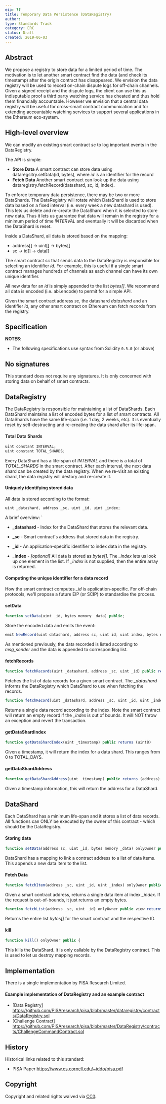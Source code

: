 ```yaml
---
eip: ??
title: Temporary Data Persistence (DataRegistry)
author:
type: Standards Track
category: ERC
status: Draft
created: 2019-06-03
---
```


## Abstract

We propose a registry to store data for a limited period of time. The motivation is to let another smart contract find the data (and check its timestamp) after the origin contract has disappeared. 
We envision the data registry will be used to record on-chain dispute logs for off-chain channels. 
Given a signed receipt and the dispute logs, the client can use this as indisputable proof a third party watching service has cheated and thus hold them financially accountable. 
However we envision that a central data registry will be useful for cross-smart contract communication and for extending accountable watching services to support several applications in the Ethereum eco-system.

## High-level overview

We can modify an existing smart contract *sc* to log important events in the DataRegistry. 

The API is simple:
 * **Store Data** A smart contract can store data using dataregsitry.setData(id, bytes), where *id* is an identifier for the record
 * **Fetch Data** Another smart contract can look up the data using dataregistry.fetchRecord(datashard, sc, id, index). 
 
To enforce temporary data persistence, there may be two or more DataShards. The DataRegistry will rotate which DataShard is used to store data based on a fixed interval (i.e. every week a new datashard is used). This lets us delete and re-create the DataShard when it is selected to store new data. Thus it lets us guarantee that data will remain in the registry for a minimum period of time *INTERVAL* and eventually it will be discarded when the DataShard is reset. 

Inside a DataShard, all data is stored based on the mapping: 
 
 * address[] -> uint[] -> bytes[]
 * sc -> id[] -> data[]

The smart contract *sc* that sends data to the DataRegistry is responsible for selecting an identifier *id*. For example, this is useful if a single smart contract manages hundreds of channels as each channel can have its own unique identifier. 

All new data for an *id* is simply appended to the list *bytes[]*. We recommend all data is encoded (i.e. abi.encode) to permit for a simple API. 

Given the smart contract address *sc*, the datashard *datashard* and an identifier *id*, any other smart contract on Ethereum can fetch records from the registry.
 

## Specification

**NOTES**:
 - The following specifications use syntax from Solidity `0.5.0` (or above)


## No signatures
This standard does not require any signatures. It is only concerned with storing data on behalf of smart contracts.

## DataRegistry

The DataRegistry is responsible for maintaining a list of DataShards. Each DataShard maintains a list of encoded bytes for a list of smart contracts. All DataShards have the same life-span (i.e. 1 day, 2 weeks, etc). It is eventually reset by self-destructing and re-creating the data shard after its life-span. 

#### Total Data Shards 

``` js
uint constant INTERVAL;
uint constant TOTAL_SHARDS;
```

Every DataShard has a life-span of *INTERVAL* and there is a total of *TOTAL_SHARDS* in the smart contract. After each interval, the next data shard can be created by the data registry. When we re-visit an existing shard, the data registry will destory and re-create it. 

#### Uniquely identifying stored data 

All data is stored according to the format: 

``` js
uint _datashard, address _sc, uint _id, uint _index; 
```

A brief overview: `

* **_datashard** - Index for the DataShard that stores the relevant data. 

* **_sc** - Smart contract's address that stored data in the registry. 

* **_id** - An application-specific identifier to index data in the registry.

* **_index** - *[optional]* All data is stored as *bytes[]*. The *_index* lets us look up one element in the list. If *_index* is not supplied, then the entire array is returned. 

#### Computing the unique identifier for a data record 

How the smart contract computes *_id*  is application-specific. For off-chain protocols, we'll propose a future EIP (or SCIP) to standardise the process. 

#### setData

``` js
function setData(uint _id, bytes memory _data) public;
```

Store the encoded data and emits the event:

``` js
emit NewRecord(uint datashard, address sc, uint id, uint index, bytes data)
```
As mentioned previously, the data recorded is listed according to *msg_sender* and the data is appended to corresponding list. 

#### fetchRecords

``` js
function fetchRecords(uint _datashard, address _sc, uint _id) public returns (bytes[] memory)
```

Fetches the list of data records for a given smart contract. The *_datashard* informs the DataRegistry which DataShard to use when fetching the records.

``` js
function fetchRecord(uint _datashard, address _sc, uint _id, uint _index) public returns (bytes memory)
```

Returns a single data record according to the index. Note the smart contract will return an empty record if the *_index* is out of bounds. It will NOT throw an exception and revert the transaction. 

#### getDataShardIndex

``` js
function getDataShardIndex(uint _timestamp) public returns (uint8)
```
Given a timestamp, it will return the index for a data shard. This ranges from 0 to TOTAL_DAYS. 

#### getDataShardAddress

``` js
function getDataShardAddress(uint _timestamp) public returns (address)
```

Given a timestamp information, this will return the address for a DataShard. 

## DataShard

Each DataShard has a minimum life-span and it stores a list of data records. All functions can ONLY be executed by the owner of this contract - which should be the DataRegistry. 


#### Storing data 

``` js
function setData(address sc, uint _id, bytes memory _data) onlyOwner public {
```


DataShard has a mapping to link a contract address to a list of data items. This appends a new data item to the list.


#### Fetch Data 

``` js
function fetchItem(address _sc, uint _id, uint _index) onlyOwner public view returns(bytes memory) {
```
Given a smart contract address, returns a single data item at index *_index*. If the request is out-of-bounds, it just returns an empty bytes. 

``` js
function fetchList(address _sc, uint _id) onlyOwner public view returns(bytes[] memory) {
```
Returns the entire list *bytes[]* for the smart contract and the respective ID. 

#### kill
``` js
function kill() onlyOwner public {
```

This kills the DataShard. It is only callable by the DataRegistry contract. This is used to let us destroy mapping records.

## Implementation

There is a single implementation by PISA Research Limited.

#### Example implementation of DataRegistry and an example contract 
- [Data Registry] https://github.com/PISAresearch/pisa/blob/master/dataregistry/contracts/DataRegistry.sol
- [Challenge Contract] https://github.com/PISAresearch/pisa/blob/master/DataRegistry/contracts/ChallengeCommandContract.sol


## History

Historical links related to this standard:

- PISA Paper https://www.cs.cornell.edu/~iddo/pisa.pdf


## Copyright
Copyright and related rights waived via [CC0](https://creativecommons.org/publicdomain/zero/1.0/).

